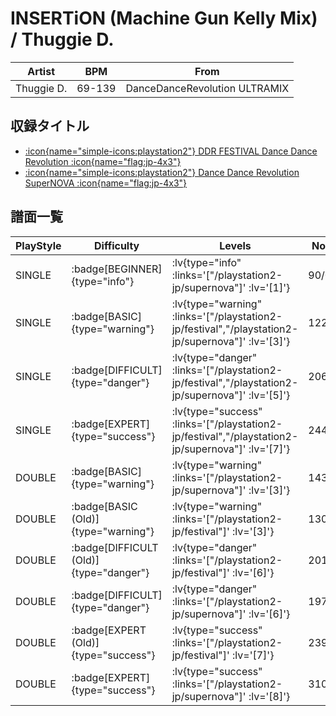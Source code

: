# INSERTiON (Machine Gun Kelly Mix) / Thuggie D.

|Artist|BPM|From|
|------|---|----|
|Thuggie D.|69-139|DanceDanceRevolution ULTRAMIX|

## 収録タイトル

- [ :icon{name="simple-icons:playstation2"} DDR FESTIVAL Dance Dance Revolution :icon{name="flag:jp-4x3"} ](/playstation2-jp/festival)
- [ :icon{name="simple-icons:playstation2"} Dance Dance Revolution SuperNOVA :icon{name="flag:jp-4x3"} ](/playstation2-jp/supernova)

## 譜面一覧

|PlayStyle|Difficulty|Levels|Notes|Movie|
|---------|----------|------|-----|-----|
|SINGLE| :badge[BEGINNER]{type="info"} | :lv{type="info" :links='["/playstation2-jp/supernova"]' :lv='[1]'} |90/0||
|SINGLE| :badge[BASIC]{type="warning"} | :lv{type="warning" :links='["/playstation2-jp/festival","/playstation2-jp/supernova"]' :lv='[3]'} |122/10||
|SINGLE| :badge[DIFFICULT]{type="danger"} | :lv{type="danger" :links='["/playstation2-jp/festival","/playstation2-jp/supernova"]' :lv='[5]'} |206/14||
|SINGLE| :badge[EXPERT]{type="success"} | :lv{type="success" :links='["/playstation2-jp/festival","/playstation2-jp/supernova"]' :lv='[7]'} |244/19||
|DOUBLE| :badge[BASIC]{type="warning"} | :lv{type="warning" :links='["/playstation2-jp/supernova"]' :lv='[3]'} |143/21||
|DOUBLE| :badge[BASIC (Old)]{type="warning"} | :lv{type="warning" :links='["/playstation2-jp/festival"]' :lv='[3]'} |130/17||
|DOUBLE| :badge[DIFFICULT (Old)]{type="danger"} | :lv{type="danger" :links='["/playstation2-jp/festival"]' :lv='[6]'} |201/17||
|DOUBLE| :badge[DIFFICULT]{type="danger"} | :lv{type="danger" :links='["/playstation2-jp/supernova"]' :lv='[6]'} |197/11||
|DOUBLE| :badge[EXPERT (Old)]{type="success"} | :lv{type="success" :links='["/playstation2-jp/festival"]' :lv='[7]'} |239/17||
|DOUBLE| :badge[EXPERT]{type="success"} | :lv{type="success" :links='["/playstation2-jp/supernova"]' :lv='[8]'} |310/13||
